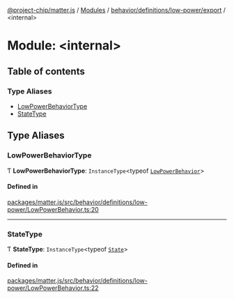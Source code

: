 [@project-chip/matter.js](../README.md) / [Modules](../modules.md) / [behavior/definitions/low-power/export](behavior_definitions_low_power_export.md) / \<internal\>

# Module: \<internal\>

## Table of contents

### Type Aliases

- [LowPowerBehaviorType](behavior_definitions_low_power_export._internal_.md#lowpowerbehaviortype)
- [StateType](behavior_definitions_low_power_export._internal_.md#statetype)

## Type Aliases

### LowPowerBehaviorType

Ƭ **LowPowerBehaviorType**: `InstanceType`\<typeof [`LowPowerBehavior`](behavior_definitions_low_power_export.md#lowpowerbehavior)\>

#### Defined in

[packages/matter.js/src/behavior/definitions/low-power/LowPowerBehavior.ts:20](https://github.com/project-chip/matter.js/blob/5f71eedebdb9fa54338bde320c311bb359b7455d/packages/matter.js/src/behavior/definitions/low-power/LowPowerBehavior.ts#L20)

___

### StateType

Ƭ **StateType**: `InstanceType`\<typeof [`State`](../classes/behavior_definitions_low_power_export.LowPowerServer-1.md#state-1)\>

#### Defined in

[packages/matter.js/src/behavior/definitions/low-power/LowPowerBehavior.ts:22](https://github.com/project-chip/matter.js/blob/5f71eedebdb9fa54338bde320c311bb359b7455d/packages/matter.js/src/behavior/definitions/low-power/LowPowerBehavior.ts#L22)
